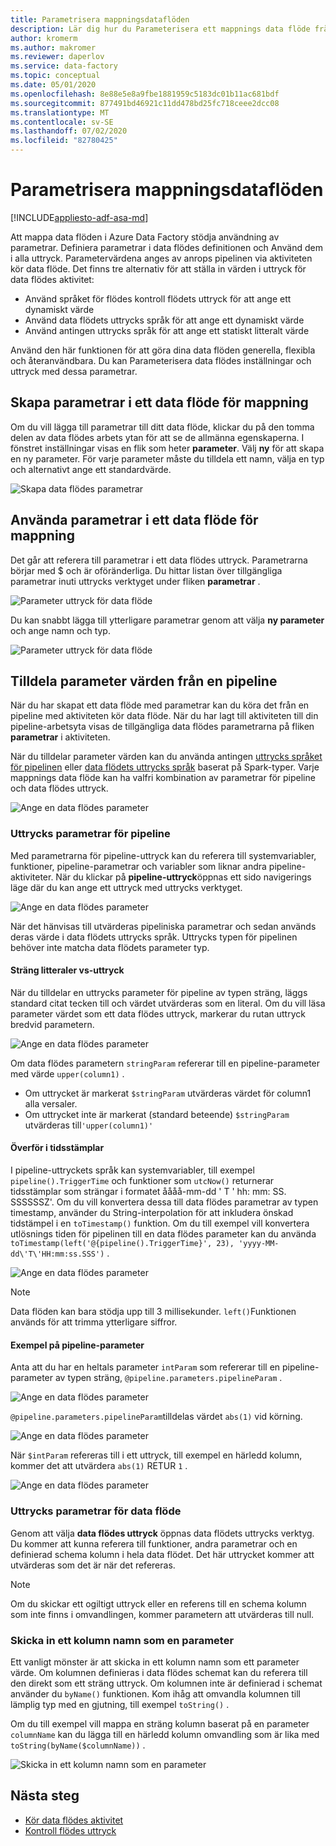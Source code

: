 ```yaml
---
title: Parametrisera mappningsdataflöden
description: Lär dig hur du Parameterisera ett mappnings data flöde från Data Factory-pipeliner
author: kromerm
ms.author: makromer
ms.reviewer: daperlov
ms.service: data-factory
ms.topic: conceptual
ms.date: 05/01/2020
ms.openlocfilehash: 8e88e5e8a9fbe1881959c5183dc01b11ac681bdf
ms.sourcegitcommit: 877491bd46921c11dd478bd25fc718ceee2dcc08
ms.translationtype: MT
ms.contentlocale: sv-SE
ms.lasthandoff: 07/02/2020
ms.locfileid: "82780425"
---
```

# <a name="parameterizing-mapping-data-flows"></a>Parametrisera mappningsdataflöden

[!INCLUDE[appliesto-adf-asa-md](includes/appliesto-adf-asa-md.md)] 

Att mappa data flöden i Azure Data Factory stödja användning av parametrar. Definiera parametrar i data flödes definitionen och Använd dem i alla uttryck. Parametervärdena anges av anrops pipelinen via aktiviteten kör data flöde. Det finns tre alternativ för att ställa in värden i uttryck för data flödes aktivitet:

* Använd språket för flödes kontroll flödets uttryck för att ange ett dynamiskt värde
* Använd data flödets uttrycks språk för att ange ett dynamiskt värde
* Använd antingen uttrycks språk för att ange ett statiskt litteralt värde

Använd den här funktionen för att göra dina data flöden generella, flexibla och återanvändbara. Du kan Parameterisera data flödes inställningar och uttryck med dessa parametrar.

## <a name="create-parameters-in-a-mapping-data-flow"></a>Skapa parametrar i ett data flöde för mappning

Om du vill lägga till parametrar till ditt data flöde, klickar du på den tomma delen av data flödes arbets ytan för att se de allmänna egenskaperna. I fönstret inställningar visas en flik som heter **parameter**. Välj **ny** för att skapa en ny parameter. För varje parameter måste du tilldela ett namn, välja en typ och alternativt ange ett standardvärde.

![Skapa data flödes parametrar](media/data-flow/create-params.png "Skapa data flödes parametrar")

## <a name="use-parameters-in-a-mapping-data-flow"></a>Använda parametrar i ett data flöde för mappning 

Det går att referera till parametrar i ett data flödes uttryck. Parametrarna börjar med $ och är oföränderliga. Du hittar listan över tillgängliga parametrar inuti uttrycks verktyget under fliken **parametrar** .

![Parameter uttryck för data flöde](media/data-flow/parameter-expression.png "Parameter uttryck för data flöde")

Du kan snabbt lägga till ytterligare parametrar genom att välja **ny parameter** och ange namn och typ.

![Parameter uttryck för data flöde](media/data-flow/new-parameter-expression.png "Parameter uttryck för data flöde")

## <a name="assign-parameter-values-from-a-pipeline"></a>Tilldela parameter värden från en pipeline

När du har skapat ett data flöde med parametrar kan du köra det från en pipeline med aktiviteten kör data flöde. När du har lagt till aktiviteten till din pipeline-arbetsyta visas de tillgängliga data flödes parametrarna på fliken **parametrar** i aktiviteten.

När du tilldelar parameter värden kan du använda antingen [uttrycks språket för pipelinen](control-flow-expression-language-functions.md) eller [data flödets uttrycks språk](data-flow-expression-functions.md) baserat på Spark-typer. Varje mappnings data flöde kan ha valfri kombination av parametrar för pipeline och data flödes uttryck.

![Ange en data flödes parameter](media/data-flow/parameter-assign.png "Ange en data flödes parameter")

### <a name="pipeline-expression-parameters"></a>Uttrycks parametrar för pipeline

Med parametrarna för pipeline-uttryck kan du referera till systemvariabler, funktioner, pipeline-parametrar och variabler som liknar andra pipeline-aktiviteter. När du klickar på **pipeline-uttryck**öppnas ett sido navigerings läge där du kan ange ett uttryck med uttrycks verktyget.

![Ange en data flödes parameter](media/data-flow/parameter-pipeline.png "Ange en data flödes parameter")

När det hänvisas till utvärderas pipeliniska parametrar och sedan används deras värde i data flödets uttrycks språk. Uttrycks typen för pipelinen behöver inte matcha data flödets parameter typ. 

#### <a name="string-literals-vs-expressions"></a>Sträng litteraler vs-uttryck

När du tilldelar en uttrycks parameter för pipeline av typen sträng, läggs standard citat tecken till och värdet utvärderas som en literal. Om du vill läsa parameter värdet som ett data flödes uttryck, markerar du rutan uttryck bredvid parametern.

![Ange en data flödes parameter](media/data-flow/string-parameter.png "Ange en data flödes parameter")

Om data flödes parametern `stringParam` refererar till en pipeline-parameter med värde `upper(column1)` . 

- Om uttrycket är markerat `$stringParam` utvärderas värdet för column1 alla versaler.
- Om uttrycket inte är markerat (standard beteende) `$stringParam` utvärderas till`'upper(column1)'`

#### <a name="passing-in-timestamps"></a>Överför i tidsstämplar

I pipeline-uttryckets språk kan systemvariabler, till exempel `pipeline().TriggerTime` och funktioner som `utcNow()` returnerar tidsstämplar som strängar i formatet åååå-mm-dd \' T \' hh: mm: SS. SSSSSSZ'. Om du vill konvertera dessa till data flödes parametrar av typen timestamp, använder du String-interpolation för att inkludera önskad tidstämpel i en `toTimestamp()` funktion. Om du till exempel vill konvertera utlösnings tiden för pipelinen till en data flödes parameter kan du använda `toTimestamp(left('@{pipeline().TriggerTime}', 23), 'yyyy-MM-dd\'T\'HH:mm:ss.SSS')` . 

![Ange en data flödes parameter](media/data-flow/parameter-timestamp.png "Ange en data flödes parameter")

> [!NOTE]
> Data flöden kan bara stödja upp till 3 millisekunder. `left()`Funktionen används för att trimma ytterligare siffror.

#### <a name="pipeline-parameter-example"></a>Exempel på pipeline-parameter

Anta att du har en heltals parameter `intParam` som refererar till en pipeline-parameter av typen sträng, `@pipeline.parameters.pipelineParam` . 

![Ange en data flödes parameter](media/data-flow/parameter-pipeline-2.png "Ange en data flödes parameter")

`@pipeline.parameters.pipelineParam`tilldelas värdet `abs(1)` vid körning.

![Ange en data flödes parameter](media/data-flow/parameter-pipeline-4.png "Ange en data flödes parameter")

När `$intParam` refereras till i ett uttryck, till exempel en härledd kolumn, kommer det att utvärdera `abs(1)` RETUR `1` . 

![Ange en data flödes parameter](media/data-flow/parameter-pipeline-3.png "Ange en data flödes parameter")

### <a name="data-flow-expression-parameters"></a>Uttrycks parametrar för data flöde

Genom att välja **data flödes uttryck** öppnas data flödets uttrycks verktyg. Du kommer att kunna referera till funktioner, andra parametrar och en definierad schema kolumn i hela data flödet. Det här uttrycket kommer att utvärderas som det är när det refereras.

> [!NOTE]
> Om du skickar ett ogiltigt uttryck eller en referens till en schema kolumn som inte finns i omvandlingen, kommer parametern att utvärderas till null.


### <a name="passing-in-a-column-name-as-a-parameter"></a>Skicka in ett kolumn namn som en parameter

Ett vanligt mönster är att skicka in ett kolumn namn som ett parameter värde. Om kolumnen definieras i data flödes schemat kan du referera till den direkt som ett sträng uttryck. Om kolumnen inte är definierad i schemat använder du `byName()` funktionen. Kom ihåg att omvandla kolumnen till lämplig typ med en gjutning, till exempel `toString()` .

Om du till exempel vill mappa en sträng kolumn baserat på en parameter `columnName` kan du lägga till en härledd kolumn omvandling som är lika med `toString(byName($columnName))` .

![Skicka in ett kolumn namn som en parameter](media/data-flow/parameterize-column-name.png "Skicka in ett kolumn namn som en parameter")

## <a name="next-steps"></a>Nästa steg
* [Kör data flödes aktivitet](control-flow-execute-data-flow-activity.md)
* [Kontroll flödes uttryck](control-flow-expression-language-functions.md)
